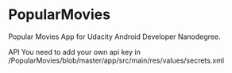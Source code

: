 # PopularMovies
Popular Movies App for Udacity Android Developer Nanodegree.

API
You need to add your own api key in /PopularMovies/blob/master/app/src/main/res/values/secrets.xml
